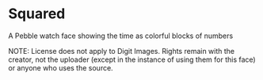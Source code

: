 # Squared
A Pebble watch face showing the time as colorful blocks of numbers

NOTE: License does not apply to Digit Images. Rights remain with the creator, not the uploader (except in the instance of using them for this face) or anyone who uses the source. 
